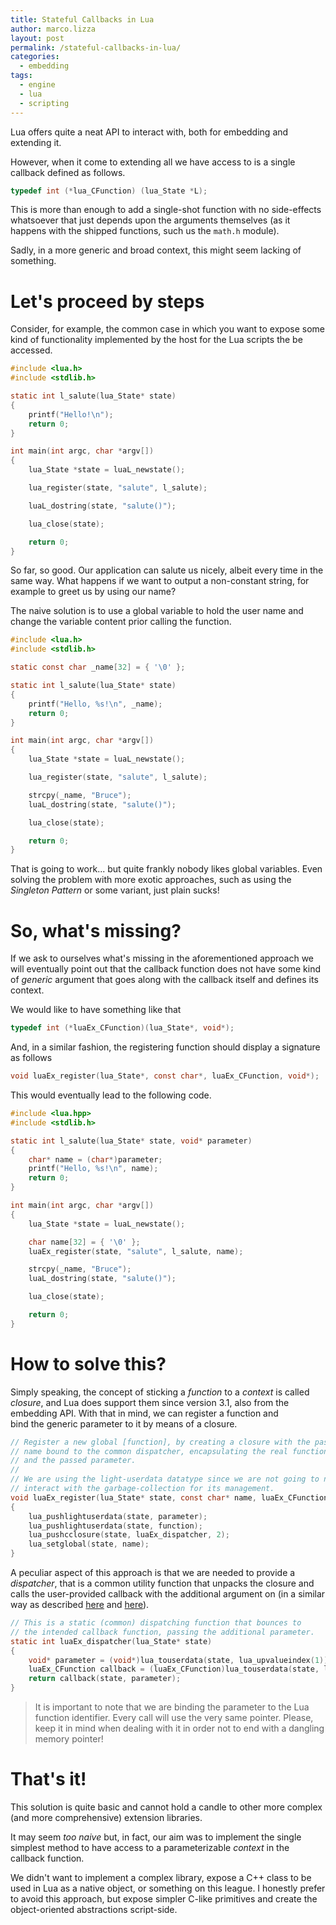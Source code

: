 ```yaml
---
title: Stateful Callbacks in Lua
author: marco.lizza
layout: post
permalink: /stateful-callbacks-in-lua/
categories:
  - embedding
tags:
  - engine
  - lua
  - scripting
---
```

Lua offers quite a neat API to interact with, both for embedding and extending it.

However, when it come to extending all we have access to is a single callback defined as follows.

```c
typedef int (*lua_CFunction) (lua_State *L);
```

This is more than enough to add a single-shot function with no side-effects whatsoever that just depends upon the arguments themselves (as it happens with the shipped functions, such us the `math.h` module).

Sadly, in a more generic and broad context, this might seem lacking of something.

# Let's proceed by steps

Consider, for example, the common case in which you want to expose some kind of functionality implemented by the host for the Lua scripts the be accessed.

```c
#include <lua.h>
#include <stdlib.h>

static int l_salute(lua_State* state)
{
    printf("Hello!\n");
    return 0;
}

int main(int argc, char *argv[])
{
    lua_State *state = luaL_newstate();

    lua_register(state, "salute", l_salute);

    luaL_dostring(state, "salute()");

    lua_close(state);

    return 0;
}
```

So far, so good. Our application can salute us nicely, albeit every time in the same way. What happens if we want to output a non-constant string, for example to greet us by using our name?

The naive solution is to use a global variable to hold the user name and change the variable content prior calling the function.

```c
#include <lua.h>
#include <stdlib.h>

static const char _name[32] = { '\0' };

static int l_salute(lua_State* state)
{
    printf("Hello, %s!\n", _name);
    return 0;
}

int main(int argc, char *argv[])
{
    lua_State *state = luaL_newstate();

    lua_register(state, "salute", l_salute);

    strcpy(_name, "Bruce");
    luaL_dostring(state, "salute()");

    lua_close(state);

    return 0;
}
```

That is going to work... but quite frankly nobody likes global variables. Even solving the problem with more exotic approaches, such as using the *Singleton Pattern* or some variant, just plain sucks!

# So, what's missing?

If we ask to ourselves what's missing in the aforementioned approach we will eventually point out that the callback function does not have some kind of *generic* argument that goes along with the callback itself and defines its context.

We would like to have something like that

```c
typedef int (*luaEx_CFunction)(lua_State*, void*);
```

And, in a similar fashion, the registering function should display a signature as follows

```c
void luaEx_register(lua_State*, const char*, luaEx_CFunction, void*);
```

This would eventually lead to the following code.

```c
#include <lua.hpp>
#include <stdlib.h>

static int l_salute(lua_State* state, void* parameter)
{
    char* name = (char*)parameter;
    printf("Hello, %s!\n", name);
    return 0;
}

int main(int argc, char *argv[])
{
    lua_State *state = luaL_newstate();

    char name[32] = { '\0' };
    luaEx_register(state, "salute", l_salute, name);

    strcpy(_name, "Bruce");
    luaL_dostring(state, "salute()");

    lua_close(state);

    return 0;
}
```

# How to solve this?

Simply speaking, the concept of sticking a *function* to a *context* is called *closure*, and Lua does support them since version 3.1, also from the embedding API. With that in mind, we can register a function and bind the generic parameter to it by means of a closure.

```c
// Register a new global [function], by creating a closure with the passed
// name bound to the common dispatcher, encapsulating the real function pointer
// and the passed parameter.
//
// We are using the light-userdata datatype since we are not going to need to
// interact with the garbage-collection for its management.
void luaEx_register(lua_State* state, const char* name, luaEx_CFunction function, void* parameter)
{
    lua_pushlightuserdata(state, parameter);
    lua_pushlightuserdata(state, function);
    lua_pushcclosure(state, luaEx_dispatcher, 2);
    lua_setglobal(state, name);
}
```

A peculiar aspect of this approach is that we are needed to provide a *dispatcher*, that is a common utility function that unpacks the closure and calls the user-provided callback with the additional argument on (in a similar way as described [here][1] and [here][2]).

```c
// This is a static (common) dispatching function that bounces to
// the intended callback function, passing the additional parameter.
static int luaEx_dispatcher(lua_State* state)
{
    void* parameter = (void*)lua_touserdata(state, lua_upvalueindex(1));
    luaEx_CFunction callback = (luaEx_CFunction)lua_touserdata(state, lua_upvalueindex(2));
    return callback(state, parameter);
}
```

> It is important to note that we are binding the parameter to the Lua function identifier. Every call will use the very same pointer. Please, keep it in mind when dealing with it in order not to end with a dangling memory pointer!

# That's it!

This solution is quite basic and cannot hold a candle to other more complex (and more comprehensive) extension libraries.

It may seem *too naive* but, in fact, our aim was to implement the single simplest method to have access to a parameterizable *context* in the callback function.

We didn't want to implement a complex library, expose a C++ class to be used in Lua as a native object, or something on this league. I honestly prefer to avoid this approach, but expose simpler C-like primitives and create the object-oriented abstractions script-side.

 [1]: http://www.gamedev.net/page/resources/_/technical/game-programming/exporting-c-functions-to-lua-r2629
 [2]: http://lua-users.org/lists/lua-l/2000-01/msg00051.html
